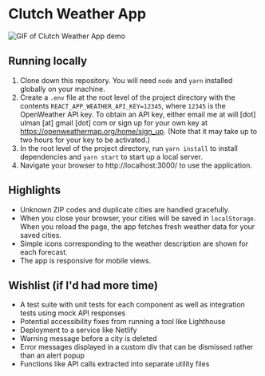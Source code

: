 # Clutch Weather App

![GIF of Clutch Weather App demo](https://i.imgur.com/waorLhx.gif)

## Running locally
1. Clone down this repository. You will need `node` and `yarn` installed globally on your machine.
1. Create a `.env` file at the root level of the project directory with the contents `REACT_APP_WEATHER_API_KEY=12345`, where `12345` is the OpenWeather API key. To obtain an API key, either email me at will [dot] ulman [at] gmail [dot] com or sign up for your own key at https://openweathermap.org/home/sign_up. (Note that it may take up to two hours for your key to be activated.)
1. In the root level of the project directory, run `yarn install` to install dependencies and `yarn start` to start up a local server.
1. Navigate your browser to http://localhost:3000/ to use the application.

## Highlights

- Unknown ZIP codes and duplicate cities are handled gracefully.
- When you close your browser, your cities will be saved in `localStorage`. When you reload the page, the app fetches fresh weather data for your saved cities.
- Simple icons corresponding to the weather description are shown for each forecast.
- The app is responsive for mobile views.

## Wishlist (if I'd had more time)

- A test suite with unit tests for each component as well as integration tests using mock API responses
- Potential accessibility fixes from running a tool like Lighthouse
- Deployment to a service like Netlify
- Warning message before a city is deleted
- Error messages displayed in a custom div that can be dismissed rather than an alert popup
- Functions like API calls extracted into separate utility files

